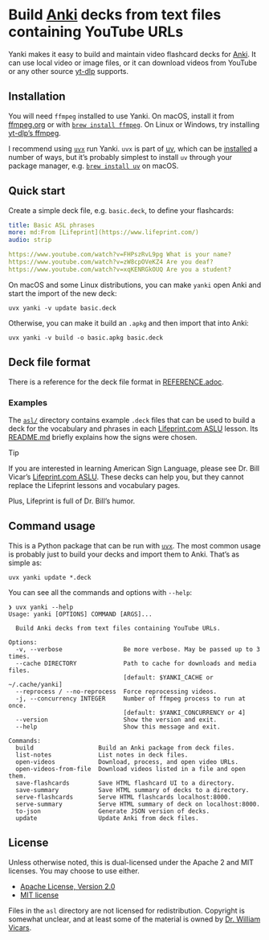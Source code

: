 # Build [Anki] decks from text files containing YouTube URLs

Yanki makes it easy to build and maintain video flashcard decks for [Anki]. It
can use local video or image files, or it can download videos from YouTube or
any other source [yt-dlp] supports.

## Installation

You will need `ffmpeg` installed to use Yanki. On macOS, install it from
[ffmpeg.org] or with [`brew install ffmpeg`]. On Linux or Windows, try
installing [yt-dlp’s ffmpeg].

I recommend using [`uvx`] run Yanki. `uvx` is part of [uv], which can be
[installed][uv install] a number of ways, but it’s probably simplest to install
`uv` through your package manager, e.g. [`brew install uv`] on macOS.

## Quick start

Create a simple deck file, e.g. `basic.deck`, to define your flashcards:

```yaml
title: Basic ASL phrases
more: md:From [Lifeprint](https://www.lifeprint.com/)
audio: strip

https://www.youtube.com/watch?v=FHPszRvL9pg What is your name?
https://www.youtube.com/watch?v=zW8cpOVeKZ4 Are you deaf?
https://www.youtube.com/watch?v=xqKENRGkOUQ Are you a student?
```

On macOS and some Linux distributions, you can make `yanki` open Anki and start
the import of the new deck:

```
uvx yanki -v update basic.deck
```

Otherwise, you can make it build an `.apkg` and then import that into Anki:

```
uvx yanki -v build -o basic.apkg basic.deck
```

## Deck file format

There is a reference for the deck file format in [REFERENCE.adoc][].

### Examples

The [`asl/`][asl] directory contains example `.deck` files that can be used to
build a deck for the vocabulary and phrases in each [Lifeprint.com ASLU][LP]
lesson. Its [README.md][asl] briefly explains how the signs were chosen.

> [!TIP]
> If you are interested in learning American Sign Language, please see Dr. Bill
Vicar’s [Lifeprint.com ASLU][LP]. These decks can help you, but they cannot
replace the Lifeprint lessons and vocabulary pages.
>
> Plus, Lifeprint is full of Dr. Bill’s humor.

## Command usage

This is a Python package that can be run with [`uvx`]. The most common usage is
probably just to build your decks and import them to Anki. That’s as simple as:

```
uvx yanki update *.deck
```

You can see all the commands and options with `--help`:

```
❯ uvx yanki --help
Usage: yanki [OPTIONS] COMMAND [ARGS]...

  Build Anki decks from text files containing YouTube URLs.

Options:
  -v, --verbose                 Be more verbose. May be passed up to 3 times.
  --cache DIRECTORY             Path to cache for downloads and media files.
                                [default: $YANKI_CACHE or ~/.cache/yanki]
  --reprocess / --no-reprocess  Force reprocessing videos.
  -j, --concurrency INTEGER     Number of ffmpeg process to run at once.
                                [default: $YANKI_CONCURRENCY or 4]
  --version                     Show the version and exit.
  --help                        Show this message and exit.

Commands:
  build                  Build an Anki package from deck files.
  list-notes             List notes in deck files.
  open-videos            Download, process, and open video URLs.
  open-videos-from-file  Download videos listed in a file and open them.
  save-flashcards        Save HTML flashcard UI to a directory.
  save-summary           Save HTML summary of decks to a directory.
  serve-flashcards       Serve HTML flashcards localhost:8000.
  serve-summary          Serve HTML summary of deck on localhost:8000.
  to-json                Generate JSON version of decks.
  update                 Update Anki from deck files.
```

## License

Unless otherwise noted, this is dual-licensed under the Apache 2 and MIT
licenses. You may choose to use either.

  * [Apache License, Version 2.0](LICENSE-APACHE)
  * [MIT license](LICENSE-MIT)

<!-- GitHub only -->
Files in the `asl` directory are not licensed for redistribution. Copyright is
somewhat unclear, and at least some of the material is owned by [Dr. William
Vicars][LP].
<!-- /GitHub only -->

[Anki]: https://apps.ankiweb.net
[yt-dlp]: https://github.com/yt-dlp/yt-dlp
[ffmpeg.org]: https://www.ffmpeg.org
[`brew install ffmpeg`]: https://formulae.brew.sh/formula/ffmpeg#default
[`brew install uv`]: https://formulae.brew.sh/formula/uv#default
[yt-dlp’s ffmpeg]: https://github.com/yt-dlp/FFmpeg-Builds?tab=readme-ov-file#ffmpeg-static-auto-builds
[uv]: https://docs.astral.sh/uv/
[`uvx`]: https://docs.astral.sh/uv/guides/tools/#running-tools
[uv install]: https://docs.astral.sh/uv/getting-started/installation/
[REFERENCE.adoc]: REFERENCE.adoc
[asl]: asl#readme
[LP]: https://www.lifeprint.com
